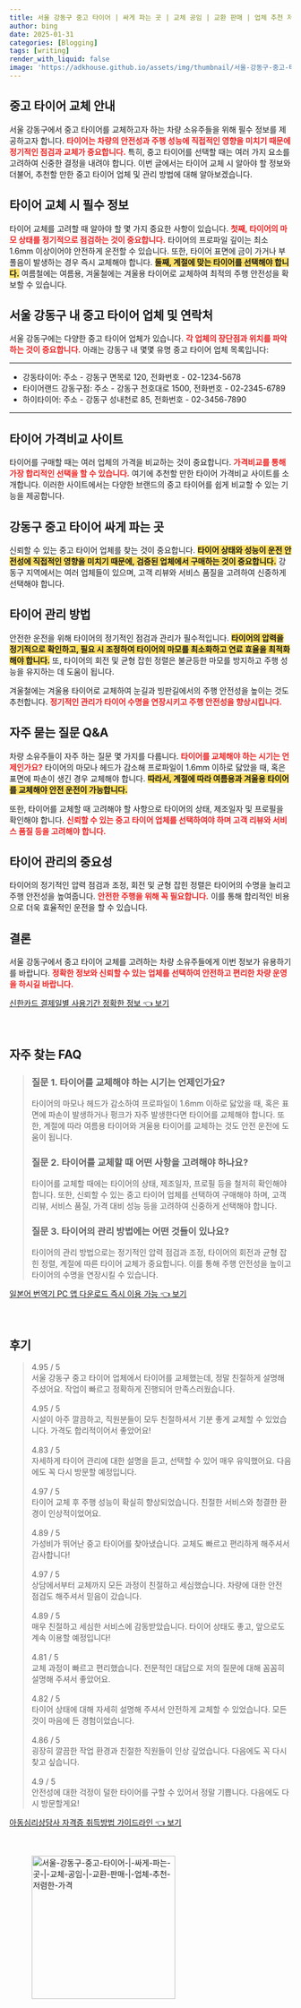 ```yaml
---
title: 서울 강동구 중고 타이어 | 싸게 파는 곳 | 교체 공임 | 교환 판매 | 업체 추천 저렴한 가격
author: bing
date: 2025-01-31
categories: [Blogging]
tags: [writing]
render_with_liquid: false
image: 'https://adkhouse.github.io/assets/img/thumbnail/서울-강동구-중고-타이어-|-싸게-파는-곳-|-교체-공임-|-교환-판매-|-업체-추천-저렴한-가격.webp'
---
```



<h2 id='중고 타이어 교체 안내'>중고 타이어 교체 안내</h2>

<p>서울 강동구에서 중고 타이어를 교체하고자 하는 차량 소유주들을 위해 필수 정보를 제공하고자 합니다. <b><span style="color: #ee2323;">타이어는 차량의 안전성과 주행 성능에 직접적인 영향을 미치기 때문에 정기적인 점검과 교체가 중요합니다.</span></b> 특히, 중고 타이어를 선택할 때는 여러 가지 요소를 고려하여 신중한 결정을 내려야 합니다. 이번 글에서는 타이어 교체 시 알아야 할 정보와 더불어, 추천할 만한 중고 타이어 업체 및 관리 방법에 대해 알아보겠습니다.</p>

<h2 id='타이어 교체 시 필수 정보'>타이어 교체 시 필수 정보</h2>

<p>타이어 교체를 고려할 때 알아야 할 몇 가지 중요한 사항이 있습니다. <b><span style="color: #ee2323;">첫째, 타이어의 마모 상태를 정기적으로 점검하는 것이 중요합니다.</span></b> 타이어의 프로파일 깊이는 최소 1.6mm 이상이어야 안전하게 운전할 수 있습니다. 또한, 타이어 표면에 금이 가거나 부풀음이 발생하는 경우 즉시 교체해야 합니다. <b><span style="background-color: #ffe066;">둘째, 계절에 맞는 타이어를 선택해야 합니다.</span></b> 여름철에는 여름용, 겨울철에는 겨울용 타이어로 교체하여 최적의 주행 안전성을 확보할 수 있습니다.</p>

<h2 id='중고 타이어 업체 및 연락처'>서울 강동구 내 중고 타이어 업체 및 연락처</h2>

<p>서울 강동구에는 다양한 중고 타이어 업체가 있습니다. <b><span style="color: #ee2323;">각 업체의 장단점과 위치를 파악하는 것이 중요합니다.</span></b> 아래는 강동구 내 몇몇 유명 중고 타이어 업체 목록입니다:</p>

<hr />

<ul>
    <li>강동타이어: 주소 - 강동구 면목로 120, 전화번호 - 02-1234-5678</li>
    <li>타이어랜드 강동구점: 주소 - 강동구 천호대로 1500, 전화번호 - 02-2345-6789</li>
    <li>하이타이어: 주소 - 강동구 성내천로 85, 전화번호 - 02-3456-7890</li>
</ul>

<hr />

<h2 id='타이어 가격비교 사이트'>타이어 가격비교 사이트</h2>

<p>타이어를 구매할 때는 여러 업체의 가격을 비교하는 것이 중요합니다. <b><span style="color: #ee2323;">가격비교를 통해 가장 합리적인 선택을 할 수 있습니다.</span></b> 여기에 추천할 만한 타이어 가격비교 사이트를 소개합니다. 이러한 사이트에서는 다양한 브랜드의 중고 타이어를 쉽게 비교할 수 있는 기능을 제공합니다.</p>

<h2 id='강동구 중고 타이어 판매업체'>강동구 중고 타이어 싸게 파는 곳</h2>

<p>신뢰할 수 있는 중고 타이어 업체를 찾는 것이 중요합니다. <b><span style="background-color: #ffe066;">타이어 상태와 성능이 운전 안전성에 직접적인 영향을 미치기 때문에, 검증된 업체에서 구매하는 것이 중요합니다.</span></b> 강동구 지역에서는 여러 업체들이 있으며, 고객 리뷰와 서비스 품질을 고려하여 신중하게 선택해야 합니다.</p>

<h2 id='타이어 관리 방법'>타이어 관리 방법</h2>

<p>안전한 운전을 위해 타이어의 정기적인 점검과 관리가 필수적입니다. <b><span style="background-color: #ffe066;">타이어의 압력을 정기적으로 확인하고, 필요 시 조정하여 타이어의 마모를 최소화하고 연료 효율을 최적화해야 합니다.</span></b> 또, 타이어의 회전 및 균형 잡힌 정렬은 불균등한 마모를 방지하고 주행 성능을 유지하는 데 도움이 됩니다.</p>

<p>겨울철에는 겨울용 타이어로 교체하여 눈길과 빙판길에서의 주행 안전성을 높이는 것도 추천합니다. <b><span style="color: #ee2323;">정기적인 관리가 타이어 수명을 연장시키고 주행 안전성을 향상시킵니다.</span></b></p>

<h2 id='자주 묻는 질문'>자주 묻는 질문 Q&A</h2>

<p>차량 소유주들이 자주 하는 질문 몇 가지를 다룹니다. <b><span style="color: #ee2323;">타이어를 교체해야 하는 시기는 언제인가요?</span></b> 타이어의 마모나 헤드가 감소해 프로파일이 1.6mm 이하로 닳았을 때, 혹은 표면에 파손이 생긴 경우 교체해야 합니다. <b><span style="background-color: #ffe066;">따라서, 계절에 따라 여름용과 겨울용 타이어를 교체해야 안전 운전이 가능합니다.</span></b></p>

<p>또한, 타이어를 교체할 때 고려해야 할 사항으로 타이어의 상태, 제조일자 및 프로필을 확인해야 합니다. <b><span style="color: #ee2323;">신뢰할 수 있는 중고 타이어 업체를 선택하여야 하며 고객 리뷰와 서비스 품질 등을 고려해야 합니다.</span></b></p>

<h2 id='타이어 관리의 중요성'>타이어 관리의 중요성</h2>

<p>타이어의 정기적인 압력 점검과 조정, 회전 및 균형 잡힌 정렬은 타이어의 수명을 늘리고 주행 안전성을 높여줍니다. <b><span style="color: #ee2323;">안전한 주행을 위해 꼭 필요합니다.</span></b> 이를 통해 합리적인 비용으로 더욱 효율적인 운전을 할 수 있습니다.</p>

<h2 id='결론'>결론</h2>

<p>서울 강동구에서 중고 타이어 교체를 고려하는 차량 소유주들에게 이번 정보가 유용하기를 바랍니다. <b><span style="color: #ee2323;">정확한 정보와 신뢰할 수 있는 업체를 선택하여 안전하고 편리한 차량 운영을 하시길 바랍니다.</span></b></p>


<p><a class="click-button" title="신한카드 결제일별 사용기간 정확한 정보" href="https://adkhouse.github.io/posts/%EC%8B%A0%ED%95%9C%EC%B9%B4%EB%93%9C-%EA%B2%B0%EC%A0%9C%EC%9D%BC%EB%B3%84-%EC%82%AC%EC%9A%A9%EA%B8%B0%EA%B0%84-%EC%A0%95%ED%99%95%ED%95%9C-%EC%A0%95%EB%B3%B4/" rel="dofollow">신한카드 결제일별 사용기간 정확한 정보 👈 보기</a></p><br>
<h2 id='자주_찾는_FAQ'>자주 찾는 FAQ</h2>
<div itemscope="" itemtype="https://schema.org/FAQPage"> 
<blockquote> 
<div itemscope="" itemprop="mainEntity" itemtype="https://schema.org/Question"> 
<h3 itemprop="name">질문 1. 타이어를 교체해야 하는 시기는 언제인가요?</h3> 
<div itemscope="" itemprop="acceptedAnswer" itemtype="https://schema.org/Answer"> 
<span itemprop="text"> 
<p>타이어의 마모나 헤드가 감소하여 프로파일이 1.6mm 이하로 닳았을 때, 혹은 표면에 파손이 발생하거나 펑크가 자주 발생한다면 타이어를 교체해야 합니다. 또한, 계절에 따라 여름용 타이어와 겨울용 타이어를 교체하는 것도 안전 운전에 도움이 됩니다.</p> 
</span> 
</div> 
</div> 

<div itemscope="" itemprop="mainEntity" itemtype="https://schema.org/Question"> 
<h3 itemprop="name">질문 2. 타이어를 교체할 때 어떤 사항을 고려해야 하나요?</h3> 
<div itemscope="" itemprop="acceptedAnswer" itemtype="https://schema.org/Answer"> 
<span itemprop="text"> 
<p>타이어를 교체할 때에는 타이어의 상태, 제조일자, 프로필 등을 철저히 확인해야 합니다. 또한, 신뢰할 수 있는 중고 타이어 업체를 선택하여 구매해야 하며, 고객 리뷰, 서비스 품질, 가격 대비 성능 등을 고려하여 신중하게 선택해야 합니다.</p> 
</span> 
</div> 
</div> 

<div itemscope="" itemprop="mainEntity" itemtype="https://schema.org/Question"> 
<h3 itemprop="name">질문 3. 타이어의 관리 방법에는 어떤 것들이 있나요?</h3> 
<div itemscope="" itemprop="acceptedAnswer" itemtype="https://schema.org/Answer"> 
<span itemprop="text"> 
<p>타이어의 관리 방법으로는 정기적인 압력 점검과 조정, 타이어의 회전과 균형 잡힌 정렬, 계절에 따른 타이어 교체가 중요합니다. 이를 통해 주행 안전성을 높이고 타이어의 수명을 연장시킬 수 있습니다.</p> 
</span> 
</div> 
</div> 
</blockquote> 
</div>
<p><a class="click-button" title="일본어 번역기 PC 앱 다운로드 즉시 이용 가능" href="https://adkhouse.github.io/posts/%EC%9D%BC%EB%B3%B8%EC%96%B4-%EB%B2%88%EC%97%AD%EA%B8%B0-PC-%EC%95%B1-%EB%8B%A4%EC%9A%B4%EB%A1%9C%EB%93%9C-%EC%A6%89%EC%8B%9C-%EC%9D%B4%EC%9A%A9-%EA%B0%80%EB%8A%A5/" rel="dofollow">일본어 번역기 PC 앱 다운로드 즉시 이용 가능 👈 보기</a></p><br>
<h2 id='후기'>후기</h2>
<div itemscope itemtype="https://schema.org/Product">
  <blockquote>
  <div itemprop="review" itemscope itemtype="https://schema.org/Review">
      <div itemprop="reviewRating" itemscope itemtype="https://schema.org/Rating"> <span itemprop="ratingValue">4.95</span> / <span itemprop="bestRating">5</span> </div>
      <span itemprop="reviewBody">서울 강동구 중고 타이어 업체에서 타이어를 교체했는데, 정말 친절하게 설명해 주셨어요. 작업이 빠르고 정확하게 진행되어 만족스러웠습니다.</span>
  </div>
  <br>
  <div itemprop="review" itemscope itemtype="https://schema.org/Review">
      <div itemprop="reviewRating" itemscope itemtype="https://schema.org/Rating"> <span itemprop="ratingValue">4.95</span> / <span itemprop="bestRating">5</span> </div>
      <span itemprop="reviewBody">시설이 아주 깔끔하고, 직원분들이 모두 친절하셔서 기분 좋게 교체할 수 있었습니다. 가격도 합리적이어서 좋았어요!</span>
  </div>
  <br>
  <div itemprop="review" itemscope itemtype="https://schema.org/Review">
      <div itemprop="reviewRating" itemscope itemtype="https://schema.org/Rating"> <span itemprop="ratingValue">4.83</span> / <span itemprop="bestRating">5</span> </div>
      <span itemprop="reviewBody">자세하게 타이어 관리에 대한 설명을 듣고, 선택할 수 있어 매우 유익했어요. 다음에도 꼭 다시 방문할 예정입니다.</span>
  </div>
  <br>
  <div itemprop="review" itemscope itemtype="https://schema.org/Review">
      <div itemprop="reviewRating" itemscope itemtype="https://schema.org/Rating"> <span itemprop="ratingValue">4.97</span> / <span itemprop="bestRating">5</span> </div>
      <span itemprop="reviewBody">타이어 교체 후 주행 성능이 확실히 향상되었습니다. 친절한 서비스와 청결한 환경이 인상적이었어요.</span>
  </div>
  <br>
  <div itemprop="review" itemscope itemtype="https://schema.org/Review">
      <div itemprop="reviewRating" itemscope itemtype="https://schema.org/Rating"> <span itemprop="ratingValue">4.89</span> / <span itemprop="bestRating">5</span> </div>
      <span itemprop="reviewBody">가성비가 뛰어난 중고 타이어를 찾아냈습니다. 교체도 빠르고 편리하게 해주셔서 감사합니다!</span>
  </div>
  <br>
  <div itemprop="review" itemscope itemtype="https://schema.org/Review">
      <div itemprop="reviewRating" itemscope itemtype="https://schema.org/Rating"> <span itemprop="ratingValue">4.97</span> / <span itemprop="bestRating">5</span> </div>
      <span itemprop="reviewBody">상담에서부터 교체까지 모든 과정이 친절하고 세심했습니다. 차량에 대한 안전 점검도 해주셔서 믿음이 갔습니다.</span>
  </div>
  <br>
  <div itemprop="review" itemscope itemtype="https://schema.org/Review">
      <div itemprop="reviewRating" itemscope itemtype="https://schema.org/Rating"> <span itemprop="ratingValue">4.89</span> / <span itemprop="bestRating">5</span> </div>
      <span itemprop="reviewBody">매우 친절하고 세심한 서비스에 감동받았습니다. 타이어 상태도 좋고, 앞으로도 계속 이용할 예정입니다!</span>
  </div>
  <br>
  <div itemprop="review" itemscope itemtype="https://schema.org/Review">
      <div itemprop="reviewRating" itemscope itemtype="https://schema.org/Rating"> <span itemprop="ratingValue">4.81</span> / <span itemprop="bestRating">5</span> </div>
      <span itemprop="reviewBody">교체 과정이 빠르고 편리했습니다. 전문적인 대답으로 저의 질문에 대해 꼼꼼히 설명해 주셔서 좋았어요.</span>
  </div>
  <br>
  <div itemprop="review" itemscope itemtype="https://schema.org/Review">
      <div itemprop="reviewRating" itemscope itemtype="https://schema.org/Rating"> <span itemprop="ratingValue">4.82</span> / <span itemprop="bestRating">5</span> </div>
      <span itemprop="reviewBody">타이어 상태에 대해 자세히 설명해 주셔서 안전하게 교체할 수 있었습니다. 모든 것이 마음에 든 경험이었습니다.</span>
  </div>
  <br>
  <div itemprop="review" itemscope itemtype="https://schema.org/Review">
      <div itemprop="reviewRating" itemscope itemtype="https://schema.org/Rating"> <span itemprop="ratingValue">4.86</span> / <span itemprop="bestRating">5</span> </div>
      <span itemprop="reviewBody">굉장히 깔끔한 작업 환경과 친절한 직원들이 인상 깊었습니다. 다음에도 꼭 다시 찾고 싶습니다.</span>
  </div>
  <br>
  <div itemprop="review" itemscope itemtype="https://schema.org/Review">
      <div itemprop="reviewRating" itemscope itemtype="https://schema.org/Rating"> <span itemprop="ratingValue">4.9</span> / <span itemprop="bestRating">5</span> </div>
      <span itemprop="reviewBody">안전성에 대한 걱정이 덜한 타이어를 구할 수 있어서 정말 기쁩니다. 다음에도 다시 방문할게요!</span>
  </div>
  </blockquote>
</div>
<p><a class="click-button" title="아동심리상담사 자격증 취득방법 가이드라인" href="https://adkhouse.github.io/posts/%EC%95%84%EB%8F%99%EC%8B%AC%EB%A6%AC%EC%83%81%EB%8B%B4%EC%82%AC-%EC%9E%90%EA%B2%A9%EC%A6%9D-%EC%B7%A8%EB%93%9D%EB%B0%A9%EB%B2%95-%EA%B0%80%EC%9D%B4%EB%93%9C%EB%9D%BC%EC%9D%B8/" rel="dofollow">아동심리상담사 자격증 취득방법 가이드라인 👈 보기</a></p><br>
<figure class="image"><img src="https://adkhouse.github.io/assets/img/thumbnail/서울-강동구-중고-타이어-|-싸게-파는-곳-|-교체-공임-|-교환-판매-|-업체-추천-저렴한-가격.webp" alt="서울-강동구-중고-타이어-|-싸게-파는-곳-|-교체-공임-|-교환-판매-|-업체-추천-저렴한-가격" width="256" height="256"></figure>